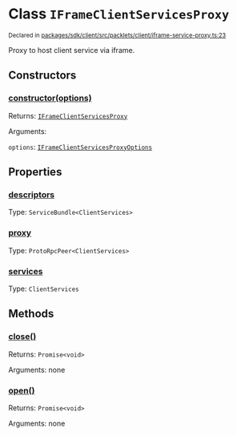 # Class `IFrameClientServicesProxy`
<sub>Declared in [packages/sdk/client/src/packlets/client/iframe-service-proxy.ts:23](https://github.com/dxos/protocols/blob/main/packages/sdk/client/src/packlets/client/iframe-service-proxy.ts#L23)</sub>


Proxy to host client service via iframe.

## Constructors
### [constructor(options)](https://github.com/dxos/protocols/blob/main/packages/sdk/client/src/packlets/client/iframe-service-proxy.ts#L28)


Returns: <code>[IFrameClientServicesProxy](/api/@dxos/client/classes/IFrameClientServicesProxy)</code>

Arguments: 

`options`: <code>[IFrameClientServicesProxyOptions](/api/@dxos/client/types/IFrameClientServicesProxyOptions)</code>

## Properties
### [descriptors](https://github.com/dxos/protocols/blob/main/packages/sdk/client/src/packlets/client/iframe-service-proxy.ts#L37)
Type: <code>ServiceBundle&lt;ClientServices&gt;</code>
### [proxy](https://github.com/dxos/protocols/blob/main/packages/sdk/client/src/packlets/client/iframe-service-proxy.ts#L33)
Type: <code>ProtoRpcPeer&lt;ClientServices&gt;</code>
### [services](https://github.com/dxos/protocols/blob/main/packages/sdk/client/src/packlets/client/iframe-service-proxy.ts#L41)
Type: <code>ClientServices</code>

## Methods
### [close()](https://github.com/dxos/protocols/blob/main/packages/sdk/client/src/packlets/client/iframe-service-proxy.ts#L53)


Returns: <code>Promise&lt;void&gt;</code>

Arguments: none
### [open()](https://github.com/dxos/protocols/blob/main/packages/sdk/client/src/packlets/client/iframe-service-proxy.ts#L45)


Returns: <code>Promise&lt;void&gt;</code>

Arguments: none